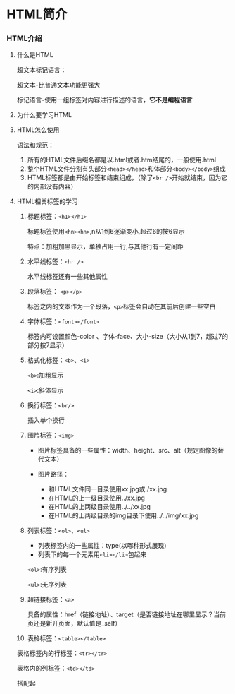 # HTML简介

### HTML介绍

1. 什么是HTML

   超文本标记语言：

   超文本-比普通文本功能更强大

   标记语言-使用一组标签对内容进行描述的语言，**它不是编程语言**

2. 为什么要学习HTML

3. HTML怎么使用

   语法和规范：

   1. 所有的HTML文件后缀名都是以.html或者.htm结尾的，一般使用.html
   2. 整个HTML文件分别有头部分`<head></head>`和体部分`<body></body>`组成
   3. HTML标签都是由开始标签和结束组成，（除了`<br />`开始就结束，因为它的内部没有内容）

4. HTML相关标签的学习

   1. 标题标签：`<h1></h1>`

      标题标签使用`<hn><hn>`,n从1到6逐渐变小,超过6的按6显示

      特点：加粗加黑显示，单独占用一行,与其他行有一定间距

   2. 水平线标签：`<hr />`

      水平线标签还有一些其他属性

   3. 段落标签： `<p></p>`

      标签之内的文本作为一个段落，`<p>`标签会自动在其前后创建一些空白

   4. 字体标签：`<font></font> `

      标签内可设置颜色-color 、字体-face、大小-size（大小从1到7，超过7的部分按7显示）

   5. 格式化标签：`<b>`、`<i>`

      `<b>`:加粗显示

      `<i>`:斜体显示

   6. 换行标签：`<br/>`

      插入单个换行

   7. 图片标签：`<img>`

      * 图片标签具备的一些属性：width、height、src、alt（规定图像的替代文本）

      * 图片路径：
        * 和HTML文件同一目录使用xx.jpg或./xx.jpg
        * 在HTML的上一级目录使用../xx.jpg
        * 在HTML的上两级目录使用../../xx.jpg
        * 在HTML的上两级目录的img目录下使用../../img/xx.jpg

   8. 列表标签：`<ol>`、`<ul>`

      * 列表标签内的一些属性：type(以哪种形式展现)
      * 列表下的每一个元素用`<li></li>`包起来

      `<ol>`:有序列表

      `<ul>`:无序列表

   9. 超链接标签：`<a>`

      具备的属性：href（链接地址）、target（是否链接地址在哪里显示？当前页还是新开页面，默认值是_self）
      
   10. 表格标签：`<table></table>`
   
      表格标签内的行标签：`<tr></tr>`
   
      表格内的列标签：`<td></td>`
   
      搭配起